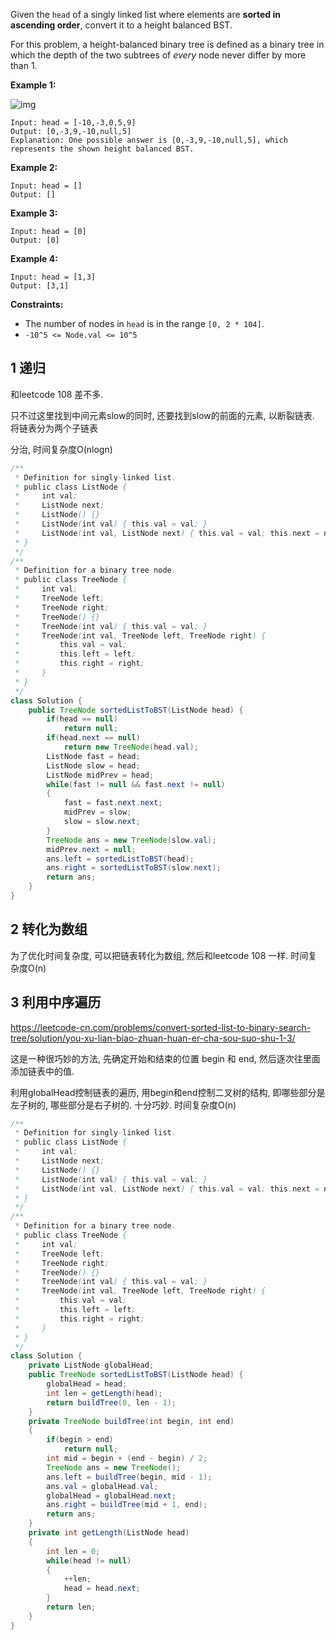 Given the `head` of a singly linked list where elements are **sorted in ascending order**, convert it to a height balanced BST.

For this problem, a height-balanced binary tree is defined as a binary tree in which the depth of the two subtrees of *every* node never differ by more than 1.

 

**Example 1:**

![img](https://assets.leetcode.com/uploads/2020/08/17/linked.jpg)

```
Input: head = [-10,-3,0,5,9]
Output: [0,-3,9,-10,null,5]
Explanation: One possible answer is [0,-3,9,-10,null,5], which represents the shown height balanced BST.
```

**Example 2:**

```
Input: head = []
Output: []
```

**Example 3:**

```
Input: head = [0]
Output: [0]
```

**Example 4:**

```
Input: head = [1,3]
Output: [3,1]
```

 

**Constraints:**

- The number of nodes in `head` is in the range `[0, 2 * 104]`.
- `-10^5 <= Node.val <= 10^5`

## 1 递归

和leetcode 108 差不多.

只不过这里找到中间元素slow的同时, 还要找到slow的前面的元素, 以断裂链表. 将链表分为两个子链表

分治, 时间复杂度O(nlogn)

```java
/**
 * Definition for singly-linked list.
 * public class ListNode {
 *     int val;
 *     ListNode next;
 *     ListNode() {}
 *     ListNode(int val) { this.val = val; }
 *     ListNode(int val, ListNode next) { this.val = val; this.next = next; }
 * }
 */
/**
 * Definition for a binary tree node.
 * public class TreeNode {
 *     int val;
 *     TreeNode left;
 *     TreeNode right;
 *     TreeNode() {}
 *     TreeNode(int val) { this.val = val; }
 *     TreeNode(int val, TreeNode left, TreeNode right) {
 *         this.val = val;
 *         this.left = left;
 *         this.right = right;
 *     }
 * }
 */
class Solution {
    public TreeNode sortedListToBST(ListNode head) {
        if(head == null)
            return null;
        if(head.next == null)
            return new TreeNode(head.val);
        ListNode fast = head;
        ListNode slow = head;
        ListNode midPrev = head;
        while(fast != null && fast.next != null)
        {
            fast = fast.next.next;
            midPrev = slow;
            slow = slow.next;
        }
        TreeNode ans = new TreeNode(slow.val);
        midPrev.next = null;
        ans.left = sortedListToBST(head);
        ans.right = sortedListToBST(slow.next);
        return ans;
    }
}
```

## 2 转化为数组

为了优化时间复杂度, 可以把链表转化为数组, 然后和leetcode 108 一样. 时间复杂度O(n)

## 3 利用中序遍历

https://leetcode-cn.com/problems/convert-sorted-list-to-binary-search-tree/solution/you-xu-lian-biao-zhuan-huan-er-cha-sou-suo-shu-1-3/

这是一种很巧妙的方法, 先确定开始和结束的位置 begin 和 end, 然后逐次往里面添加链表中的值.

利用globalHead控制链表的遍历, 用begin和end控制二叉树的结构, 即哪些部分是左子树的, 哪些部分是右子树的. 十分巧妙. 时间复杂度O(n)

```java
/**
 * Definition for singly-linked list.
 * public class ListNode {
 *     int val;
 *     ListNode next;
 *     ListNode() {}
 *     ListNode(int val) { this.val = val; }
 *     ListNode(int val, ListNode next) { this.val = val; this.next = next; }
 * }
 */
/**
 * Definition for a binary tree node.
 * public class TreeNode {
 *     int val;
 *     TreeNode left;
 *     TreeNode right;
 *     TreeNode() {}
 *     TreeNode(int val) { this.val = val; }
 *     TreeNode(int val, TreeNode left, TreeNode right) {
 *         this.val = val;
 *         this.left = left;
 *         this.right = right;
 *     }
 * }
 */
class Solution {
    private ListNode globalHead;
    public TreeNode sortedListToBST(ListNode head) {
        globalHead = head;
        int len = getLength(head);
        return buildTree(0, len - 1);
    }
    private TreeNode buildTree(int begin, int end)
    {
        if(begin > end)
            return null;
        int mid = begin + (end - begin) / 2;
        TreeNode ans = new TreeNode();
        ans.left = buildTree(begin, mid - 1);
        ans.val = globalHead.val;
        globalHead = globalHead.next;
        ans.right = buildTree(mid + 1, end);
        return ans;
    }
    private int getLength(ListNode head)
    {
        int len = 0;
        while(head != null)
        {
            ++len;
            head = head.next;
        }   
        return len;
    }
}
```

